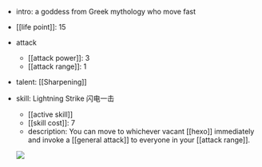 - intro: a goddess from Greek mythology who move fast
- [[life point]]: 15
- attack
	- [[attack power]]: 3
	- [[attack range]]: 1
- talent: [[Sharpening]]
- skill: Lightning Strike 闪电一击
	- [[active skill]] 
	- [[skill cost]]: 7 
	- description: You can move to whichever vacant [[hexo]] immediately and invoke a [[general attack]] to everyone in your [[attack range]].

  ![](https://imgsa.baidu.com/forum/w%3D580/sign=9865a5aaf5f2b211e42e8546fa816511/66787659252dd42aa069c2720d3b5bb5c8eab85e.jpg)
